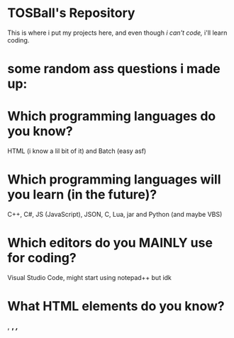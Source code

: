 # TOSBall's Repository

This is where i put my projects here, and even though *i can't code,* i'll learn coding.

# **some random ass questions i made up:**

# Which programming languages do you know?

HTML (i know a lil bit of it) and Batch (easy asf)

# Which programming languages will you learn (in the future)?

C++, C#, JS (JavaScript), JSON, C, Lua, jar and Python (and maybe VBS)

# Which editors do you MAINLY use for coding?

Visual Studio Code, might start using notepad++ but idk

# What HTML elements do you know?

<big>, <b>, <i>, <style>, <body>, <!DOCTYLE html>, <p>, <title>, <html>, <head>, <h1> to <h5>, <video>, <audio> (might be more but idk)

Bye im mewing 🤫🧏‍♂️/jk
